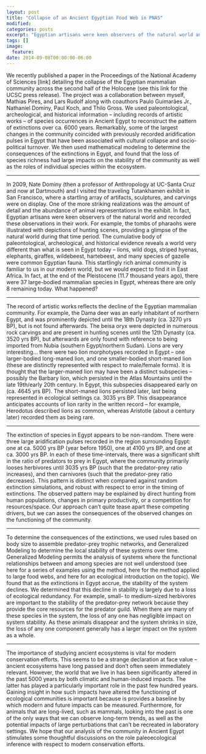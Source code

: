 ```yaml
---
layout: post
title: "Collapse of an Ancient Egyptian Food Web in PNAS"
modified:
categories: posts
excerpt: "Egyptian artisans were keen observers of the natural world and recorded these observations in their work. For example, the tombs of pharaohs were illustrated with depictions of hunting scenes, providing a glimpse of the natural world during that time period. The cumulative body of paleontological, archeological, and historical evidence reveals a world very different than what is seen in Egypt today – lions, wild dogs, striped hyenas, elephants, giraffes, wildebeest, hartebeest, and many species of gazelle were common Egyptian fauna."
tags: []
image:
  feature:
date: 2014-09-08T00:00:00-06:00
---
```



We recently published a paper in the Proceedings of the National Academy of Sciences [link] detailing the collapse of the Egyptian mammalian community across the second half of the Holocene (see this link for the UCSC press release). The project was a collaboration between myself, Mathias Pires, and Lars Rudolf along with coauthors Paulo Guimarães Jr., Nathaniel Dominy, Paul Koch, and Thilo Gross. We used paleontological, archeological, and historical information – including records of artistic works – of species occurrences in Ancient Egypt to reconstruct the pattern of extinctions over ca. 6000 years. Remarkably, some of the largest changes in the community coincided with previously recorded aridification pulses in Egypt that have been associated with cultural collapse and socio-political turnover. We then used mathematical modeling to determine the consequences of the extinctions in Egypt, and found that the loss of species richness had large impacts on the stability of the community as well as the roles of individual species within the ecosystem.  

---

In 2009, Nate Dominy (then a professor of Anthropology at UC-Santa Cruz and now at Dartmouth) and I visited the traveling Tutankhamen exhibit in San Francisco, where a startling array of artifacts, sculptures, and carvings were on display. One of the more striking realizations was the amount of detail and the abundance of animal representations in the exhibit. In fact, Egyptian artisans were keen observers of the natural world and recorded these observations in their work. For example, the tombs of pharaohs were illustrated with depictions of hunting scenes, providing a glimpse of the natural world during that time period. The cumulative body of paleontological, archeological, and historical evidence reveals a world very different than what is seen in Egypt today – lions, wild dogs, striped hyenas, elephants, giraffes, wildebeest, hartebeest, and many species of gazelle were common Egyptian fauna. This startlingly rich animal community is familiar to us in our modern world, but we would expect to find it in East Africa. In fact, at the end of the Pleistocene (11.7 thousand years ago), there were 37 large-bodied mammalian species in Egypt, whereas there are only 8 remaining today. What happened?   

---

The record of artistic works reflects the decline of the Egyptian mammalian community. For example, the Dama deer was an early inhabitant of northern Egypt, and was prominently depicted until the 18th Dynasty (ca. 3270 yrs BP), but is not found afterwards. The beisa oryx were depicted in numerous rock carvings and are present in hunting scenes until the 12th Dynasty (ca. 3520 yrs BP), but afterwards are only found with reference to being imported from Nubia (southern Egypt/northern Sudan). Lions are very interesting… there were two lion morphotypes recorded in Egypt – one larger-bodied long-maned lion, and one smaller-bodied short-maned lion (these are distinctly represented with respect to male/female forms). It is thought that the larger-maned lion may have been a distinct subspecies – possibly the Barbary lion, which persisted in the Atlas Mountains until the late 19th/early 20th century. In Egypt, this subspecies disappeared early on (ca. 4645 yrs BP). The short-maned lions persisted later, last being represented in ecological settings ca. 3035 yrs BP. This disappearance anticipates accounts of lion rarity in the written record – for example, Herodotus described lions as common, whereas Aristotle (about a century later) recorded them as being rare.    

---

The extinction of species in Egypt appears to be non-random. There were three large aridification pulses recorded in the region surrounding Egypt: one at ca. 5000 yrs BP (year before 1950), one at 4100 yrs BP, and one at ca. 3000 yrs BP. In each of these time-intervals, there was a significant shift in the ratio of predators to prey in Egypt, where the community primarily looses herbivores until 3035 yrs BP (such that the predator-prey ratio increases), and then carnivores (such that the predator-prey ratio decreases). This pattern is distinct when compared against random extinction simulations, and robust with respect to error in the timing of extinctions. The observed pattern may be explained by direct hunting from human populations, changes in primary productivity, or a competition for resources/space. Our approach can’t quite tease apart these competing drivers, but we can asses the consequences of the observed changes on the functioning of the community.  

---

To determine the consequences of the extinctions, we used rules based on body size to assemble predator-prey trophic networks, and Generalized Modeling to determine the local stability of these systems over time. Generalized Modeling permits the analysis of systems where the functional relationships between and among species are not well understood (see here for a series of examples using the method, here for the method applied to large food webs, and here for an ecological introduction on the topic). We found that as the extinctions in Egypt accrue, the stability of the system declines. We determined that this decline in stability is largely due to a loss of ecological redundancy. For example, small- to medium-sized herbivores are important to the stability of the predator-prey network because they provide the core resources for the predator guild. When there are many of these species in the system, the loss of any one has negligible impact on system stability. As these animals disappear and the system shrinks in size, the loss of any one component generally has a larger impact on the system as a whole.  

---

The importance of studying ancient ecosystems is vital for modern conservation efforts. This seems to be a strange declaration at face value – ancient ecosystems have long passed and don’t often seem immediately relevant. However, the world that we live in has been significantly altered in the past 5000 years by both climatic and human-induced impacts. The latter has played a particularly important role in the past few hundred years. Gaining insight in how such impacts have altered the functioning of ecological communities is important because is provides a baseline by which modern and future impacts can be measured. Furthermore, for animals that are long-lived, such as mammals, looking into the past is one of the only ways that we can observe long-term trends, as well as the potential impacts of large perturbations that can’t be recreated in laboratory settings. We hope that our analysis of the community in Ancient Egypt stimulates some thoughtful discussions on the role paleoecological inference with respect to modern conservation efforts.
